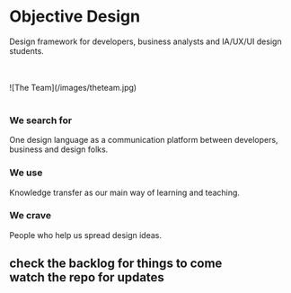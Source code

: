 # Objective Design #
Design framework for developers, business analysts and IA/UX/UI design students.

<br/>
<br/>
![The Team](/images/theteam.jpg)
<br/>
<br/>

### We search for ###
One design language as a communication platform between developers, business and design folks.

### We use ###
Knowledge transfer as our main way of learning and teaching.

### We crave ###
People who help us spread design ideas.

## check the backlog for things to come <br/> watch the repo for updates ##